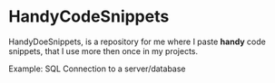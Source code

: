 # HandyCodeSnippets

HandyDoeSnippets, is a repository for me where I paste **handy** code snippets, that I use
more then once in my projects.

Example: SQL Connection to a server/database
